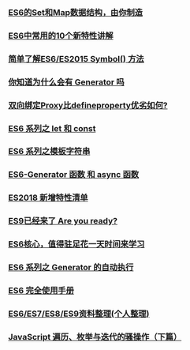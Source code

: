 ### [ES6的Set和Map数据结构，由你制造](https://juejin.im/post/5acc57eff265da237f1e9f7c)
### [ES6中常用的10个新特性讲解](https://juejin.im/post/5b1d1fd6f265da6e410e137c)
### [简单了解ES6/ES2015 Symbol() 方法](http://www.zhangxinxu.com/wordpress/2018/04/known-es6-symbol-function/)
### [你知道为什么会有 Generator 吗](https://juejin.im/post/5adae8246fb9a07aa541e150)
### [双向绑定Proxy比defineproperty优劣如何?](https://juejin.im/post/5acd0c8a6fb9a028da7cdfaf)
### [ES6 系列之 let 和 const](https://juejin.im/post/5b0238f66fb9a07aca7a74ba#comment)
### [ES6 系列之模板字符串](https://juejin.im/post/5b0e2e1cf265da08e12f11fd)
### [ES6-Generator 函数 和 async 函数](https://juejin.im/post/5b1751d551882513756f0bdc)
### [ES2018 新增特性清单](https://juejin.im/post/5b353534f265da595f0d3f7e)
### [ES9已经来了 Are you ready?](https://juejin.im/post/5b685ed1e51d4533f52859e8)
### [ES6核心，值得驻足花一天时间来学习](https://juejin.im/post/5b6d6f8ae51d453509566974#heading-25)
### [ES6 系列之 Generator 的自动执行](https://juejin.im/post/5bc88f4ef265da0af1617162)
### [ES6 完全使用手册](https://juejin.im/post/5bfe05505188252098022400#heading-52)
### [ES6/ES7/ES8/ES9资料整理(个人整理)](https://juejin.im/post/5c02b106f265da61764aa0c1#heading-0)
### [JavaScript 遍历、枚举与迭代的骚操作（下篇）](https://juejin.im/post/5c07b764e51d450c457199f9)
